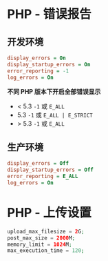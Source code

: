 # PHP - 错误报告

## 开发环境

```ini
display_errors = On
display_startup_errors = On
error_reporting = -1
log_errors = On
```

**不同 PHP 版本下开启全部错误显示**

- < 5.3 `-1` 或 `E_ALL`
- 5.3 `-1` 或 `E_ALL | E_STRICT`
- \> 5.3 `-1` 或 `E_ALL`

## 生产环境

```ini
display_errors = Off
display_startup_errors = Off
error_reporting = E_ALL
log_errors = On
```
# PHP - 上传设置

```php
upload_max_filesize = 2G;
post_max_size = 2000M;
memory_limit = 1024M;
max_execution_time = 120;
```
